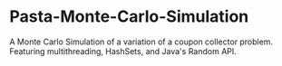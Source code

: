 # Pasta-Monte-Carlo-Simulation
A Monte Carlo Simulation of a variation of a coupon collector problem. Featuring multithreading, HashSets, and Java's Random API.
